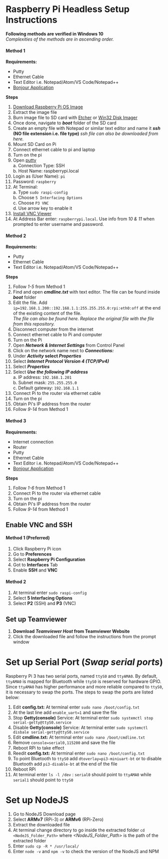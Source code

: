 # Raspberry Pi Headless Setup Instructions
**Following methods are verified in Windows 10**<br/>
*Complexities of the methods are in ascending order.*

#### **Method 1**
**Requirements:**
* Putty
* Ethernet Cable
* Text Editor i.e. Notepad/Atom/VS Code/Notepad++
* [Bonjour Application](https://support.apple.com/downloads/bonjour)<br/>


**Steps**<br/>
1. [Download Raspberry Pi OS Image](https://www.raspberrypi.org/downloads/raspbian/)
2. Extract the image file
3. Burn image file to SD card with [Etcher](https://etcher.io/) or [Win32 Disk Imager](https://sourceforge.net/projects/win32diskimager/)
4. Once done, navigate to ***boot*** folder of the SD card
5. Create an empty file with Notepad or similar text editor and name it ***ssh* (NO file extension i.e. file type)** *ssh file can also be downloaded from here.*
6. Mount SD Card on Pi
7. Connect ethernet cable to pi and laptop
8. Turn on the pi
9. Open [putty](https://www.putty.org/)<br/>
   a. Connection Type: SSH<br/>
   b. Host Name: raspberrypi.local
10. Login as (User Name): `pi`
11. Password: `raspberry`
12. At Terminal:<br/>
   a. Type `sudo raspi-config`<br/>
   b. Choose `5 Interfacing Options`<br/>
   c. Choose `P3 VNC`<br/>
   d. Use arrow key to enable it
13. [Install VNC Viewer](https://www.realvnc.com/en/connect/download/viewer/)
14. At Address Bar enter: `raspberrypi.local`. Use info from *10 & 11* when prompted to enter username and password.

#### **Method 2**
**Requirements:**
* Putty
* Ethernet Cable
* Text Editor i.e. Notepad/Atom/VS Code/Notepad++<br/>


**Steps**<br/>
1. Follow *1-5* from Method 1
6. Find and open ***cmdline.txt*** with text editor. The file can be found inside ***boot*** folder
7. Edit the file. Add `ip=192.168.1.200::192.168.1.1:255.255.255.0:rpi:eth0:off` at the end of the existing content of the file.<br/>
   *The file can also be found here. Replace the original file with the file from this repository.*
8. Disconnect computer from the internet
9. Connect ethernet cable to Pi and computer
10. Turn on the Pi
11. Open ***Network & Internet Settings*** from Control Panel
12. Click on the network name next to ***Connections:***
13. Under ***Activity* select *Properties***<br/>
14. Select ***Internet Protocol Version 4 (TCP/IPv4)***
15. Select ***Properties***<br/>
16. Select ***Use the following IP address***<br/>
    a. IP address: `192.168.1.201`<br/>
    b. Subnet mask: `255.255.255.0`<br/>
    c. Default gateway: `192.168.1.1`<br/>
17. Connect Pi to the router via ethernet cable
18. Turn on the pi
19. Obtain Pi's IP address from the router
20. Follow *9-14* from Method 1

#### **Method 3**
**Requirements:**
* Internet connection
* Router
* Putty
* Ethernet Cable
* Text Editor i.e. Notepad/Atom/VS Code/Notepad++
* [Bonjour Application](https://support.apple.com/downloads/bonjour)<br/>

**Steps**<br/>
1. Follow *1-6* from Method 1
7. Connect Pi to the router via ethernet cable
8. Turn on the pi
9. Obtain Pi's IP address from the router
10. Follow *9-14* from Method 1

## Enable VNC and SSH
#### **Method 1 (Preferred)**
1. Click Raspberry Pi icon
2. Go to **Preferences**
3. Select **Raspberry Pi Configuration**
4. Got to **Interfaces** Tab
5. Enable **SSH** and **VNC**

#### **Method 2**
1. At terminal enter `sudo raspi-config`
2. Select **5 Interfacing Options**
3. Select **P2** (SSH) and **P3** (VNC)

## Set up Teamviewer
1. **Download *Teamviewer Host* from Teamviewer Website**
2. Click the downloaded file and follow the instructions from the prompt window

# Set up Serial Port (***Swap serial ports***)
Raspberry Pi 3 has two serial ports, named `ttyS0` and `ttyAMA0`. By default, `ttyAMA0` is mapped for Bluetooth while `ttyS0` is reserved for hardware GPIO. Since `ttyAMA0` has higher performance and more reliable compared to `ttyS0`, it is necessary to swap the ports. The steps to swap the ports are listed below:
1. Edit **config.txt:** At terminal enter `sudo nano /boot/config.txt`
2. At the last line add `enable_uart=1` and save the file
3. Stop **Getty(console)** Service: At terminal enter `sudo systemctl stop serial-getty@ttyS0.service`
4. Disable **Getty(console)** Service: At terminal enter `sudo systemctl disbale serial-getty@ttyS0.service`
5. Edit **cmdline.txt:** At terminal enter `sudo nano /boot/cmdline.txt`
6. Remove `console=serial0,115200` and save the file
7. Reboot RPi to take effect
8. Reedit **config.txt:** At terminal enter `sudo nano /boot/config.txt`
9. To point Bluetooth to `ttyS0` add `dtoverlay=pi3-miniuart-bt` or to disable Bluetooth add `pi3-disable-bt` at the end of the file
10. Reboot RPi
11. At terminal enter `ls -l /dev` : `serial0` should point to `ttyAMA0` while `serial1` should point to `ttyS0`

# Set up NodeJS
1. Go to NodeJS Download page
2. Select **ARMv7** (RPi-3) or **ARMv6** (RPi-Zero)
3. Extract the downloaded file
4. At terminal change directory to go inside the extracted folder `cd <NodeJS_Folder_Path>` where *<NodeJS_Folder_Path>* is the path of the extracted folder
5. Enter `sudo cp -R * /usr/local/`
6. Enter `node -v` and `npm -v` to check the version of the NodeJS and NPM
